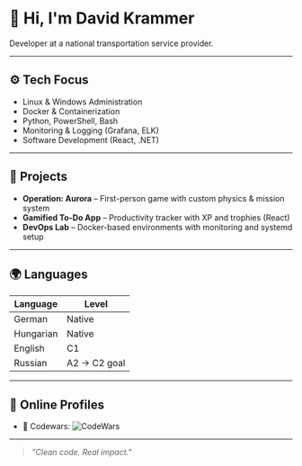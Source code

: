 # 👋 Hi, I'm David Krammer

Developer at a national transportation service provider.

---

## ⚙️ Tech Focus

- Linux & Windows Administration  
- Docker & Containerization  
- Python, PowerShell, Bash  
- Monitoring & Logging (Grafana, ELK)  
- Software Development (React, .NET)

---

## 🚀 Projects

- **Operation: Aurora** – First-person game with custom physics & mission system  
- **Gamified To-Do App** – Productivity tracker with XP and trophies (React)  
- **DevOps Lab** – Docker-based environments with monitoring and systemd setup

---

## 🌍 Languages

| Language    | Level         |
|-------------|---------------|
| German      | Native        |
| Hungarian   | Native        |
| English     | C1            |
| Russian     | A2 → C2 goal  |

---

## 🔗 Online Profiles
  
- 🧠 Codewars: ![CodeWars](https://www.codewars.com/users/RevanDTH/badges/large)

---

> _"Clean code. Real impact."_
